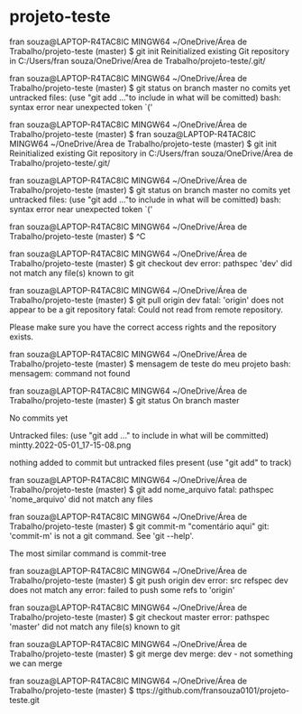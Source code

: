 # projeto-teste
fran souza@LAPTOP-R4TAC8IC MINGW64 ~/OneDrive/Área de Trabalho/projeto-teste (master)
$ git init
Reinitialized existing Git repository in C:/Users/fran souza/OneDrive/Área de Trabalho/projeto-teste/.git/

fran souza@LAPTOP-R4TAC8IC MINGW64 ~/OneDrive/Área de Trabalho/projeto-teste (master)
$ git status on branch master no comits yet untracked files: (use "git add <file>..."to include in what will be comitted)
bash: syntax error near unexpected token `('

fran souza@LAPTOP-R4TAC8IC MINGW64 ~/OneDrive/Área de Trabalho/projeto-teste (master)
$
fran souza@LAPTOP-R4TAC8IC MINGW64 ~/OneDrive/Área de Trabalho/projeto-teste (master)
$ git init
Reinitialized existing Git repository in C:/Users/fran souza/OneDrive/Área de Trabalho/projeto-teste/.git/

fran souza@LAPTOP-R4TAC8IC MINGW64 ~/OneDrive/Área de Trabalho/projeto-teste (master)
$ git status on branch master no comits yet untracked files: (use "git add <file>..."to include in what will be comitted)
bash: syntax error near unexpected token `('

fran souza@LAPTOP-R4TAC8IC MINGW64 ~/OneDrive/Área de Trabalho/projeto-teste (master)
$ ^C

fran souza@LAPTOP-R4TAC8IC MINGW64 ~/OneDrive/Área de Trabalho/projeto-teste (master)
$ git checkout dev
error: pathspec 'dev' did not match any file(s) known to git

fran souza@LAPTOP-R4TAC8IC MINGW64 ~/OneDrive/Área de Trabalho/projeto-teste (master)
$ git pull origin dev
fatal: 'origin' does not appear to be a git repository
fatal: Could not read from remote repository.

Please make sure you have the correct access rights
and the repository exists.

fran souza@LAPTOP-R4TAC8IC MINGW64 ~/OneDrive/Área de Trabalho/projeto-teste (master)
$ mensagem de teste do meu projeto
bash: mensagem: command not found

fran souza@LAPTOP-R4TAC8IC MINGW64 ~/OneDrive/Área de Trabalho/projeto-teste (master)
$ git status
On branch master

No commits yet

Untracked files:
  (use "git add <file>..." to include in what will be committed)
        mintty.2022-05-01_17-15-08.png

nothing added to commit but untracked files present (use "git add" to track)

fran souza@LAPTOP-R4TAC8IC MINGW64 ~/OneDrive/Área de Trabalho/projeto-teste (master)
$ git add nome_arquivo
fatal: pathspec 'nome_arquivo' did not match any files

fran souza@LAPTOP-R4TAC8IC MINGW64 ~/OneDrive/Área de Trabalho/projeto-teste (master)
$ git commit-m "comentário aqui"
git: 'commit-m' is not a git command. See 'git --help'.

The most similar command is
        commit-tree

fran souza@LAPTOP-R4TAC8IC MINGW64 ~/OneDrive/Área de Trabalho/projeto-teste (master)
$ git push origin dev
error: src refspec dev does not match any
error: failed to push some refs to 'origin'

fran souza@LAPTOP-R4TAC8IC MINGW64 ~/OneDrive/Área de Trabalho/projeto-teste (master)
$ git checkout master
error: pathspec 'master' did not match any file(s) known to git

fran souza@LAPTOP-R4TAC8IC MINGW64 ~/OneDrive/Área de Trabalho/projeto-teste (master)
$ git merge dev
merge: dev - not something we can merge

fran souza@LAPTOP-R4TAC8IC MINGW64 ~/OneDrive/Área de Trabalho/projeto-teste (master)
$ ttps://github.com/fransouza0101/projeto-teste.git
